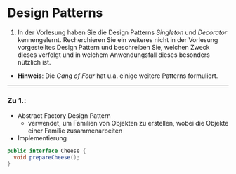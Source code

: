# Design Patterns
1. In der Vorlesung haben Sie die Design Patterns _Singleton_ und _Decorator_ kennengelernt. Recherchieren Sie ein weiteres nicht in der Vorlesung vorgestelltes Design Pattern und beschreiben Sie, welchen Zweck dieses verfolgt und in welchem Anwendungsfall dieses besonders nützlich ist.
- **Hinweis**: Die _Gang of Four_ hat u.a. einige weitere Patterns formuliert.
---
### Zu 1.:
- Abstract Factory Design Pattern
  - verwendet, um Familien von Objekten zu erstellen, wobei die Objekte einer Familie zusammenarbeiten
- Implementierung
```java
public interface Cheese {
  void prepareCheese();
}
```

